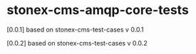 # stonex-cms-amqp-core-tests

[0.0.1]
based on stonex-cms-test-cases v 0.0.1

[0.0.2]
based on stonex-cms-test-cases v 0.0.2
